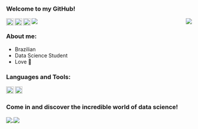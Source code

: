 

### Welcome to my GitHub!

<!--Badge Overiew-->

<img align='right' src="https://github-readme-stats.vercel.app/api?username=LucasKiraly&show_icons=true&theme=calm">

<img src="https://img.shields.io/static/v1?label=Overview&message=LucasKiraly&color=e07a5f&style=for-the-badge&logo=GitHub">

<a href="https://www.kaggle.com/lucaskiraly00">
  <img align="left" alt="Kaggle" width="20px" src="https://www.vectorlogo.zone/logos/kaggle/kaggle-icon.svg" />
</a>
<a href="https://www.linkedin.com/in/lucas-kiralycs/">
  <img align="left" alt="Linkedin" width="20px" src="https://www.vectorlogo.zone/logos/linkedin/linkedin-tile.svg" />
</a>
<a href="https://stackoverflow.com/users/12475539/lucas-kiraly?tab=profile">
  <img align="left" alt="StackOverflow" width="20px" src="https://www.vectorlogo.zone/logos/stackoverflow/stackoverflow-icon.svg" />
</a>

<br />

### About me:

- Brazilian
- Data Science Student
- Love :cherries:



### Languages and Tools:

<code><img height="20" src="https://www.vectorlogo.zone/logos/python/python-icon.svg"></code>
<code><img height="20" src="https://www.vectorlogo.zone/logos/jupyter/jupyter-icon.svg"></code>


### Come in and discover the incredible world of data science!


<a href="https://github.com/LucasKiraly/DataScience-EN">

  <img align="center" src="https://github-readme-stats.vercel.app/api/pin/?username=LucasKiraly&repo=DataScience-EN&theme=calm"/>

</a>

<a href="https://github.com/LucasKiraly/DataScience-PTBR">

  <img align="center" src="https://github-readme-stats.vercel.app/api/pin/?username=LucasKiraly&repo=DataScience-PTBR&theme=calm"/>

</a>